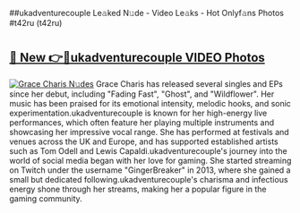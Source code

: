##ukadventurecouple Le𝚊ked N𝚞de - Video Le𝚊ks - Hot Onlyf𝚊ns Photos #t42ru (t42ru)

# <h2><a href="https://mediaupload.pro?title=ukadventurecouple&ref=9FEB">🔗 New 👉🔴ukadventurecouple VIDEO Photos</a></h2>

[![Grace Charis N𝚞des](https://i.imgur.com/rIISA9y.gif)](https://mediaupload.pro?title=ukadventurecouple&ref=9FEB)
Grace Charis has released several singles and EPs since her debut, including "Fading Fast", "Ghost", and "Wildflower". Her music has been praised for its emotional intensity, melodic hooks, and sonic experimentation.ukadventurecouple is known for her high-energy live performances, which often feature her playing multiple instruments and showcasing her impressive vocal range. She has performed at festivals and venues across the UK and Europe, and has supported established artists such as Tom Odell and Lewis Capaldi.ukadventurecouple's journey into the world of social media began with her love for gaming. She started streaming on Twitch under the username "GingerBreaker" in 2013, where she gained a small but dedicated following.ukadventurecouple's charisma and infectious energy shone through her streams, making her a popular figure in the gaming community.
